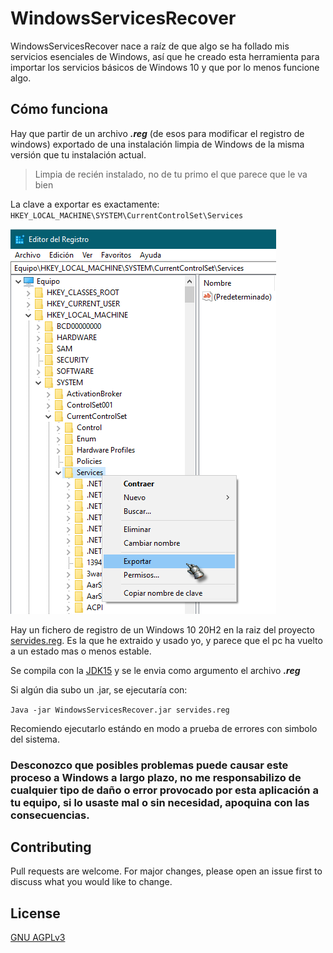 # WindowsServicesRecover

WindowsServicesRecover nace a raíz de que algo se ha follado mis servicios esenciales de Windows, así que he creado esta herramienta para importar los servicios básicos de Windows 10 y que por lo menos funcione algo.

## Cómo funciona

Hay que partir de un archivo ***.reg*** (de esos para modificar el registro de windows) exportado de una instalación limpia de Windows de la misma versión que tu instalación actual. 
> Limpia de recién instalado, no de tu primo el que parece que le va bien


La clave a exportar es exactamente: `HKEY_LOCAL_MACHINE\SYSTEM\CurrentControlSet\Services`

![](https://raw.githubusercontent.com/Tefery/WindowsServicesRecover/main/exportPhoto.png)

Hay un fichero de registro de un Windows 10 20H2 en la raiz del proyecto [servides.reg](https://github.com/Tefery/WindowsServicesRecover/blob/main/servides.reg). Es la que he extraido y usado yo, y parece que el pc ha vuelto a un estado mas o menos estable.

Se compila con la [JDK15](https://jdk.java.net/15/) y se le envia como argumento el archivo ***.reg***

Si algún dia subo un .jar, se ejecutaría con:

`Java -jar WindowsServicesRecover.jar servides.reg`

Recomiendo ejecutarlo estándo en modo a prueba de errores con simbolo del sistema.

### Desconozco que posibles problemas puede causar este proceso a Windows a largo plazo, no me responsabilizo de cualquier tipo de daño o error provocado por esta aplicación a tu equipo, si lo usaste mal o sin necesidad, apoquina con las consecuencias.

## Contributing
Pull requests are welcome. For major changes, please open an issue first to discuss what you would like to change.

## License
[GNU AGPLv3](https://choosealicense.com/licenses/agpl-3.0/)
